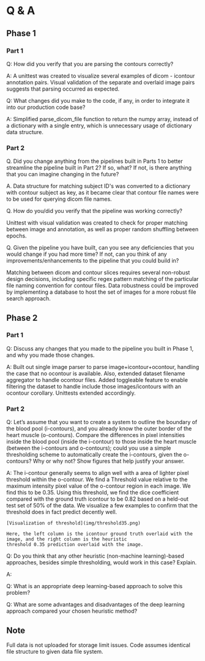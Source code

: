 # Q & A

## Phase 1
### Part 1

Q: How did you verify that you are parsing the contours correctly?

A: A unittest was created to visualize several examples of dicom - icontour annotation pairs. Visual validation of the separate
and overlaid image pairs suggests that parsing occurred as expected.

Q: What changes did you make to the code, if any, in order to integrate it into our production code base?

A: Simplified parse_dicom_file function to return the numpy array, instead of a dictionary with a single entry, which is
unnecessary usage of dictionary data structure.


### Part 2

Q. Did you change anything from the pipelines built in Parts 1 to better streamline the pipeline built in Part 2?
If so, what? If not, is there anything that you can imagine changing in the future?

A. Data structure for matching subject ID's was converted to a dictionary with contour subject as key, as it became
clear that contour file names were to be used for querying dicom file names.

Q. How do you/did you verify that the pipeline was working correctly?

Unittest with visual validation was created to check for proper matching between image and annotation, as well as
proper random shuffling between epochs.

Q. Given the pipeline you have built, can you see any deficiencies that you would change if you had more time?
If not, can you think of any improvements/enhancements to the pipeline that you could build in?

Matching between dicom and contour slices requires several non-robust design decisions, including specific
regex pattern matching of the particular file naming convention for contour files.  Data robustness could be improved
 by implementing a database to host the set of images for a more robust file search approach.

## Phase 2

### Part 1

Q: Discuss any changes that you made to the pipeline you built in Phase 1, and why you made those changes.

A: Built out single image parser to parse image+icontour+ocontour, handling the case that no ocontour is available.
    Also, extended dataset filename aggregator to handle ocontour files.  Added toggleable feature to enable filtering the
    dataset to handle include those images/icontours with an ocontour corollary. Unittests extended accordingly.

### Part 2

Q: Let’s assume that you want to create a system to outline the boundary of the blood pool (i-contours), and you
already know the outer border of the heart muscle (o-contours). Compare the differences in pixel intensities inside
the blood pool (inside the i-contour) to those inside the heart muscle (between the i-contours and o-contours);
could you use a simple thresholding scheme to automatically create the i-contours, given the o-contours?
Why or why not? Show figures that help justify your answer.

A: The i-contour generally seems to align well with a area of lighter pixel threshold within the o-contour. We find a
    Threshold value relative to the maximum intensity pixel value of the o-contour region in each image. We find this to
    be 0.35. Using this threshold, we find the dice coefficient compared with the ground truth icontour to be 0.82
    based on a held-out test set of 50% of the data. We visualize a few examples to confirm that the threshold does in
    fact predict decently well.

    [Visualization of threshold](img/threshold35.png)

    Here, the left column is the icontour ground truth overlaid with the image, and the right column is the heuristic
    threshold 0.35 prediction overlaid with the image.


Q: Do you think that any other heuristic (non-machine learning)-based approaches, besides simple thresholding,
would work in this case? Explain.

A:

Q: What is an appropriate deep learning-based approach to solve this problem?

Q: What are some advantages and disadvantages of the deep learning approach compared your chosen heuristic method?


## Note

Full data is not uploaded for storage limit issues.  Code assumes identical file structure to given data file system.
